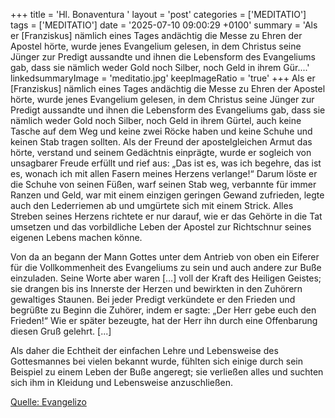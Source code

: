 +++
title = 'Hl. Bonaventura  '
layout = 'post'
categories = ['MEDITATIO']
tags = ['MEDITATIO']
date = '2025-07-10 09:00:29 +0100'
summary = 'Als er [Franziskus] nämlich eines Tages andächtig die Messe zu Ehren der Apostel hörte, wurde jenes Evangelium gelesen, in dem Christus seine Jünger zur Predigt aussandte und ihnen die Lebensform des Evangeliums gab, dass sie nämlich weder Gold noch Silber, noch Geld in ihrem Gür....'
linkedsummaryImage = 'meditatio.jpg'
keepImageRatio = 'true'
+++
Als er [Franziskus] nämlich eines Tages andächtig die Messe zu Ehren der Apostel hörte, wurde jenes Evangelium gelesen, in dem Christus seine Jünger zur Predigt aussandte und ihnen die Lebensform des Evangeliums gab, dass sie nämlich weder Gold noch Silber, noch Geld in ihrem Gürtel, auch keine Tasche auf dem Weg und keine zwei Röcke haben und keine Schuhe und keinen Stab tragen sollten.<!--more--> Als der Freund der apostelgleichen Armut das hörte, verstand und seinem Gedächtnis einprägte, wurde er sogleich von unsagbarer Freude erfüllt und rief aus: „Das ist es, was ich begehre, das ist es, wonach ich mit allen Fasern meines Herzens verlange!“ Darum löste er die Schuhe von seinen Füßen, warf seinen Stab weg, verbannte für immer Ranzen und Geld, war mit einem einzigen geringen Gewand zufrieden, legte auch den Lederriemen ab und umgürtete sich mit einem Strick. Alles Streben seines Herzens richtete er nur darauf, wie er das Gehörte in die Tat umsetzen und das vorbildliche Leben der Apostel zur Richtschnur seines eigenen Lebens machen könne.
 
Von da an begann der Mann Gottes unter dem Antrieb von oben ein Eiferer für die Vollkommenheit des Evangeliums zu sein und auch andere zur Buße einzuladen. Seine Worte aber waren […] voll der Kraft des Heiligen Geistes; sie drangen bis ins Innerste der Herzen und bewirkten in den Zuhörern gewaltiges Staunen. Bei jeder Predigt verkündete er den Frieden und begrüßte zu Beginn die Zuhörer, indem er sagte: „Der Herr gebe euch den Frieden!“ Wie er später bezeugte, hat der Herr ihn durch eine Offenbarung diesen Gruß gelehrt. [...]
 
Als daher die Echtheit der einfachen Lehre und Lebensweise des Gottesmannes bei vielen bekannt wurde, fühlten sich einige durch sein Beispiel zu einem Leben der Buße angeregt; sie verließen alles und suchten sich ihm in Kleidung und Lebensweise anzuschließen.


[Quelle: Evangelizo](https://evangeliumtagfuertag.org/DE/gospel)
